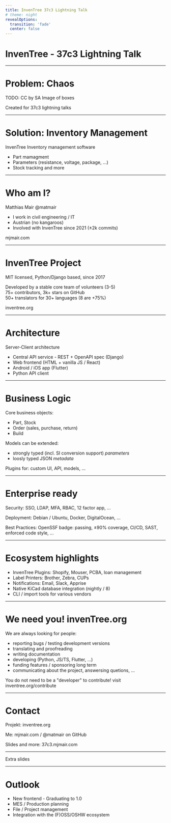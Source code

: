 ```yaml
---
title: InvenTree 37c3 Lightning Talk
# theme: night
revealOptions:
  transition: 'fade'
  center: false
---
```


# InvenTree - 37c3 Lightning Talk

---

# Problem: Chaos

TODO: CC by SA Image of boxes

Created for 37c3 lightning talks

---

# Solution: Inventory Management

InvenTree Inventory management software
- Part mamagment
- Parameters (resistance, voltage, package, ...)
- Stock tracking
and more

---

# Who am I?

Matthias Mair @matmair
- I work in civil engineering / IT
- Austrian (no kangaroos)
- Involved with InvenTree since 2021 (±2k commits)

mjmair.com

---

# InvenTree Project

MIT licensed, Python/Django based, since 2017

Developed by a stable core team of volunteers (3-5)  
75+ contributors, 3k+ stars on GitHub  
50+ translators for 30+ languages (8 are +75%)

inventree.org

---

# Architecture

Server-Client architecture
- Central API service - REST + OpenAPI spec (Django)
- Web frontend (HTML + vanilla JS / React)
- Android / iOS app (Flutter)
- Python API client

---

# Business Logic

Core business objects:
- Part, Stock
- Order (sales, purchase, return)
- Build

Models can be extended:
- strongly typed (incl. SI conversion support) *parameters*
- loosly typed JSON *metadata*

Plugins for: custom UI, API, models, ...

---

# Enterprise ready

Security: SSO, LDAP, MFA, RBAC, 12 factor app, ...

Deployment: Debian / Ubuntu, Docker, DigitalOcean, ...

Best Practices: OpenSSF badge: passing, ±90% coverage, CI/CD, SAST, enforced code style, ...


---

# Ecosystem highlights

- InvenTree Plugins: Shopify, Mouser, PCBA, loan management
- Label Printers: Brother, Zebra, CUPs
- Notifications: Email, Slack, Apprise
- Native KiCad database integration (nightly / 8)
- CLI / import tools for various vendors

---

# We need you! invenTree.org

We are always looking for people:
- reporting bugs / testing development versions
- translating and proofreading
- writing documentation
- developing (Python, JS/TS, Flutter, ...)
- funding features / sponsoring long term
- communicating about the project, answersing quetions, ...

You do not need to be a "developer" to contribute! visit inventree.org/contribute

---

# Contact

Projekt: inventree.org

Me: mjmair.com / @matmair on GitHub

Slides and more: 37c3.mjmair.com

---

Extra slides

---

# Outlook

- New frontend - Graduating to 1.0
- MES / Production planning
- File / Project management
- Integration with the (F)OSS/OSHW ecosystem
